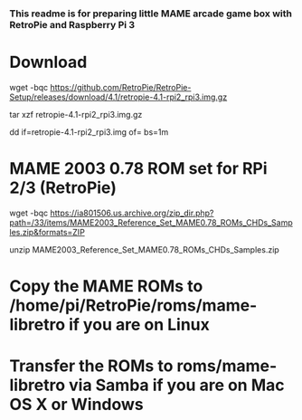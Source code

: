 ### This readme is for preparing little MAME arcade game box with RetroPie and Raspberry Pi 3

# Download 
wget -bqc https://github.com/RetroPie/RetroPie-Setup/releases/download/4.1/retropie-4.1-rpi2_rpi3.img.gz

tar xzf retropie-4.1-rpi2_rpi3.img.gz

dd if=retropie-4.1-rpi2_rpi3.img of=<SD-card device> bs=1m

# MAME 2003 0.78 ROM set for RPi 2/3 (RetroPie)
wget -bqc https://ia801506.us.archive.org/zip_dir.php?path=/33/items/MAME2003_Reference_Set_MAME0.78_ROMs_CHDs_Samples.zip&formats=ZIP

unzip MAME2003_Reference_Set_MAME0.78_ROMs_CHDs_Samples.zip

# Copy the MAME ROMs to /home/pi/RetroPie/roms/mame-libretro if you are on Linux
# Transfer the ROMs to roms/mame-libretro via Samba if you are on Mac OS X or Windows